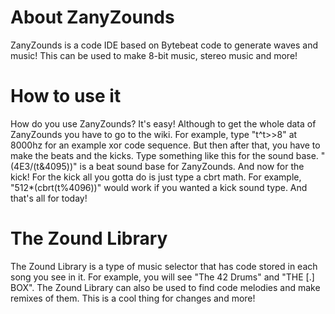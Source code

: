 # About ZanyZounds

ZanyZounds is a code IDE based on Bytebeat code to generate waves and music! This can be used to make 8-bit music, stereo music and more!

# How to use it

How do you use ZanyZounds? It's easy! Although to get the whole data of ZanyZounds you have to go to the wiki. For example, type "t^t>>8" at 8000hz for an example xor code sequence. But then after that, you have to make the beats and the kicks. Type something like this for the sound base. "(4E3/(t&4095))" is a beat sound base for ZanyZounds. And now for the kick! For the kick all you gotta do is just type a cbrt math. For example, "512*(cbrt(t%4096))" would work if you wanted a kick sound type. And that's all for today!

# The Zound Library

The Zound Library is a type of music selector that has code stored in each song you see in it. For example, you will see "The 42 Drums" and "THE [.] BOX". The Zound Library can also be used to find code melodies and make remixes of them. This is a cool thing for changes and more!
